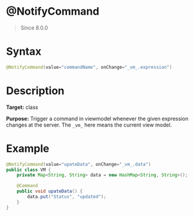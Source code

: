 # @NotifyCommand
> Since 8.0.0

Syntax
======

``` java
@NotifyCommand(value="commandName", onChange="_vm_.expression")
```

Description
===========

**Target:** class

**Purpose:** Trigger a command in viewmodel whenever the given expression changes at the server. The `_vm_` here means the current view model.

Example
=======

``` java
@NotifyCommand(value="upateData", onChange="_vm_.data")
public class VM {
    private Map<String, String> data = new HashMap<String, String>();

    @Command
    public void upateData() {
        data.put("Status", "updated");
    }
}
```




